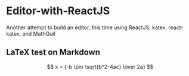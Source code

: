 # Editor-with-ReactJS
Another attempt to build an editor, this time using ReactJS, katex, react-katex, and MathQuil
## LaTeX test on Markdown
$$
x = {-b \pm \sqrt{b^2-4ac} \over 2a}
$$
